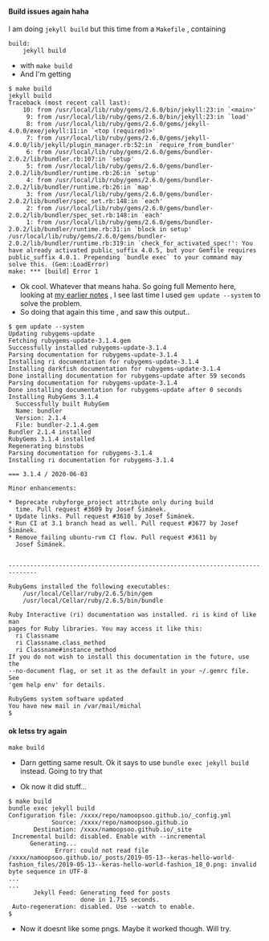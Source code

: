 


#### Build issues again haha

I am doing `jekyll build` but this time from a `Makefile` , containing 

```
build:
    jekyll build

```
* with `make build`
* And I'm getting 

```
$ make build
jekyll build
Traceback (most recent call last):
	10: from /usr/local/lib/ruby/gems/2.6.0/bin/jekyll:23:in `<main>'
	 9: from /usr/local/lib/ruby/gems/2.6.0/bin/jekyll:23:in `load'
	 8: from /usr/local/lib/ruby/gems/2.6.0/gems/jekyll-4.0.0/exe/jekyll:11:in `<top (required)>'
	 7: from /usr/local/lib/ruby/gems/2.6.0/gems/jekyll-4.0.0/lib/jekyll/plugin_manager.rb:52:in `require_from_bundler'
	 6: from /usr/local/lib/ruby/gems/2.6.0/gems/bundler-2.0.2/lib/bundler.rb:107:in `setup'
	 5: from /usr/local/lib/ruby/gems/2.6.0/gems/bundler-2.0.2/lib/bundler/runtime.rb:26:in `setup'
	 4: from /usr/local/lib/ruby/gems/2.6.0/gems/bundler-2.0.2/lib/bundler/runtime.rb:26:in `map'
	 3: from /usr/local/lib/ruby/gems/2.6.0/gems/bundler-2.0.2/lib/bundler/spec_set.rb:148:in `each'
	 2: from /usr/local/lib/ruby/gems/2.6.0/gems/bundler-2.0.2/lib/bundler/spec_set.rb:148:in `each'
	 1: from /usr/local/lib/ruby/gems/2.6.0/gems/bundler-2.0.2/lib/bundler/runtime.rb:31:in `block in setup'
/usr/local/lib/ruby/gems/2.6.0/gems/bundler-2.0.2/lib/bundler/runtime.rb:319:in `check_for_activated_spec!': You have already activated public_suffix 4.0.5, but your Gemfile requires public_suffix 4.0.1. Prepending `bundle exec` to your command may solve this. (Gem::LoadError)
make: *** [build] Error 1
```
* Ok cool. Whatever that means haha. So going full Memento here, looking at [my earlier notes](/jekyll/update/meta/2020/05/30/trying-again.html) , I see last time I used `gem update --system` to solve the problem.
* So doing that again this time , and saw this output..

```
$ gem update --system
Updating rubygems-update
Fetching rubygems-update-3.1.4.gem
Successfully installed rubygems-update-3.1.4
Parsing documentation for rubygems-update-3.1.4
Installing ri documentation for rubygems-update-3.1.4
Installing darkfish documentation for rubygems-update-3.1.4
Done installing documentation for rubygems-update after 59 seconds
Parsing documentation for rubygems-update-3.1.4
Done installing documentation for rubygems-update after 0 seconds
Installing RubyGems 3.1.4
  Successfully built RubyGem
  Name: bundler
  Version: 2.1.4
  File: bundler-2.1.4.gem
Bundler 2.1.4 installed
RubyGems 3.1.4 installed
Regenerating binstubs
Parsing documentation for rubygems-3.1.4
Installing ri documentation for rubygems-3.1.4

=== 3.1.4 / 2020-06-03

Minor enhancements:

* Deprecate rubyforge_project attribute only during build
  time. Pull request #3609 by Josef Šimánek.
* Update links. Pull request #3610 by Josef Šimánek.
* Run CI at 3.1 branch head as well. Pull request #3677 by Josef Šimánek.
* Remove failing ubuntu-rvm CI flow. Pull request #3611 by
  Josef Šimánek.


------------------------------------------------------------------------------

RubyGems installed the following executables:
	/usr/local/Cellar/ruby/2.6.5/bin/gem
	/usr/local/Cellar/ruby/2.6.5/bin/bundle

Ruby Interactive (ri) documentation was installed. ri is kind of like man 
pages for Ruby libraries. You may access it like this:
  ri Classname
  ri Classname.class_method
  ri Classname#instance_method
If you do not wish to install this documentation in the future, use the
--no-document flag, or set it as the default in your ~/.gemrc file. See
'gem help env' for details.

RubyGems system software updated
You have new mail in /var/mail/michal
$ 
```


#### ok letss try again
```
make build
```
* Darn getting same result. Ok it says to use `bundle exec jekyll build` instead. Going to try that 

* Ok now it did stuff...
```
$ make build
bundle exec jekyll build
Configuration file: /xxxx/repo/namoopsoo.github.io/_config.yml
            Source: /xxxx/repo/namoopsoo.github.io
       Destination: /xxxx/namoopsoo.github.io/_site
 Incremental build: disabled. Enable with --incremental
      Generating... 
             Error: could not read file /xxxx/namoopsoo.github.io/_posts/2019-05-13--keras-hello-world-fashion_files/2019-05-13--keras-hello-world-fashion_18_0.png: invalid byte sequence in UTF-8
...
...
       Jekyll Feed: Generating feed for posts
                    done in 1.715 seconds.
 Auto-regeneration: disabled. Use --watch to enable.
$ 
```
* Now it doesnt like some pngs. Maybe it worked though. Will try. 
